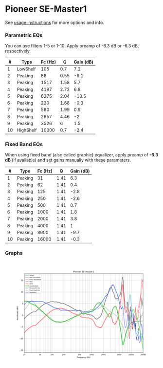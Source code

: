 # Pioneer SE-Master1
See [usage instructions](https://github.com/jaakkopasanen/AutoEq#usage) for more options and info.

### Parametric EQs
You can use filters 1-5 or 1-10. Apply preamp of -6.3 dB or -6.3 dB, respectively.

|   # | Type      |   Fc (Hz) |    Q |   Gain (dB) |
|-----|-----------|-----------|------|-------------|
|   1 | LowShelf  |       105 | 0.7  |         7.2 |
|   2 | Peaking   |        88 | 0.55 |        -6.1 |
|   3 | Peaking   |      1517 | 1.58 |         5.7 |
|   4 | Peaking   |      4197 | 2.72 |         6.8 |
|   5 | Peaking   |      6275 | 2.04 |       -13.5 |
|   6 | Peaking   |       220 | 1.68 |        -0.3 |
|   7 | Peaking   |       580 | 1.99 |         0.9 |
|   8 | Peaking   |      2857 | 4.46 |        -2   |
|   9 | Peaking   |      3526 | 6    |         1.5 |
|  10 | HighShelf |     10000 | 0.7  |        -2.4 |

### Fixed Band EQs
When using fixed band (also called graphic) equalizer, apply preamp of **-6.3 dB** (if available) and set gains manually with these parameters.

|   # | Type    |   Fc (Hz) |    Q |   Gain (dB) |
|-----|---------|-----------|------|-------------|
|   1 | Peaking |        31 | 1.41 |         6.3 |
|   2 | Peaking |        62 | 1.41 |         0.4 |
|   3 | Peaking |       125 | 1.41 |        -2.8 |
|   4 | Peaking |       250 | 1.41 |        -2.6 |
|   5 | Peaking |       500 | 1.41 |         0.7 |
|   6 | Peaking |      1000 | 1.41 |         1.8 |
|   7 | Peaking |      2000 | 1.41 |         3.8 |
|   8 | Peaking |      4000 | 1.41 |         1   |
|   9 | Peaking |      8000 | 1.41 |        -9.7 |
|  10 | Peaking |     16000 | 1.41 |        -0.3 |

### Graphs
![](./Pioneer%20SE-Master1.png)
